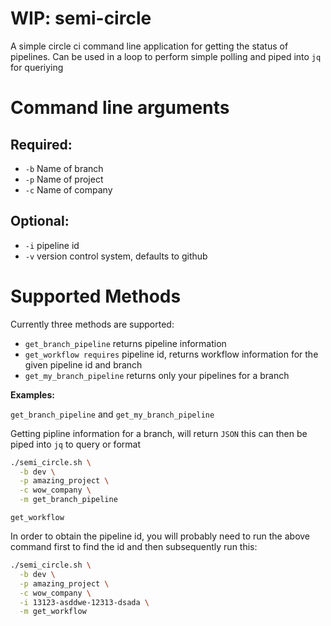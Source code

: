 # WIP: semi-circle

A simple circle ci command line application for getting the status of pipelines. Can be used in a loop to perform simple polling and piped into `jq` for queriying

# Command line arguments

## Required:
- `-b` Name of branch
- `-p` Name of project
- `-c` Name of company

## Optional:
- `-i` pipeline id
- `-v` version control system, defaults to github

# Supported Methods
Currently three methods are supported:
- `get_branch_pipeline` returns pipeline information
- `get_workflow requires` pipeline id, returns workflow information for the given pipeline id and branch
- `get_my_branch_pipeline` returns only your pipelines for a branch

__Examples:__

`get_branch_pipeline` and `get_my_branch_pipeline`

Getting pipline information for a branch, will return `JSON` this can then be piped into `jq` to query or format

```sh
./semi_circle.sh \
  -b dev \
  -p amazing_project \
  -c wow_company \
  -m get_branch_pipeline
```

`get_workflow`

In order to obtain the pipeline id, you will probably need to run the above command first to find the id and then subsequently run this:

```sh
./semi_circle.sh \
  -b dev \
  -p amazing_project \
  -c wow_company \
  -i 13123-asddwe-12313-dsada \
  -m get_workflow
```
